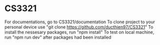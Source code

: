 # CS3321
For documentations, go to CS3321/documentation 
To clone project to your personal device use "git clone https://github.com/ducthien97/CS3321" 
To install the nessesary packages, run "npm install"
To test on local machine, run "npm run dev" after packages had been installed
